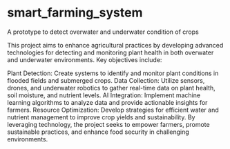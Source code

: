 # smart_farming_system
A prototype to detect overwater and underwater condition of crops

This project aims to enhance agricultural practices by developing advanced technologies for detecting and monitoring plant health in both overwater and underwater environments. Key objectives include:

Plant Detection: Create systems to identify and monitor plant conditions in flooded fields and submerged crops.
Data Collection: Utilize sensors, drones, and underwater robotics to gather real-time data on plant health, soil moisture, and nutrient levels.
AI Integration: Implement machine learning algorithms to analyze data and provide actionable insights for farmers.
Resource Optimization: Develop strategies for efficient water and nutrient management to improve crop yields and sustainability.
By leveraging technology, the project seeks to empower farmers, promote sustainable practices, and enhance food security in challenging environments.
